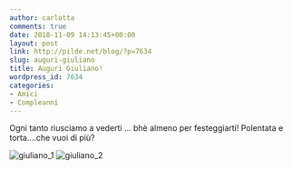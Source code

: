 ```yaml
---
author: carlotta
comments: true
date: 2018-11-09 14:13:45+00:00
layout: post
link: http://pilde.net/blog/?p=7634
slug: auguri-giuliano
title: Auguri Giuliano!
wordpress_id: 7634
categories:
- Amici
- Compleanni
---
```


Ogni tanto riusciamo a vederti ... bhè almeno per festeggiarti! Polentata e torta....che vuoi di più?

![giuliano_1](http://pilde.net/blog/wp-content/uploads/2018/12/giuliano_1.png) ![giuliano_2](http://pilde.net/blog/wp-content/uploads/2018/12/giuliano_2.png)
